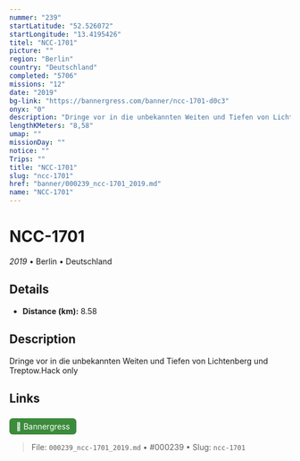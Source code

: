 ```yaml
---
nummer: "239"
startLatitude: "52.526072"
startLongitude: "13.4195426"
titel: "NCC-1701"
picture: ""
region: "Berlin"
country: "Deutschland"
completed: "5706"
missions: "12"
date: "2019"
bg-link: "https://bannergress.com/banner/ncc-1701-d0c3"
onyx: "0"
description: "Dringe vor in die unbekannten Weiten und Tiefen von Lichtenberg und Treptow.Hack only"
lengthKMeters: "8,58"
umap: ""
missionDay: ""
notice: ""
Trips: ""
title: "NCC-1701"
slug: "ncc-1701"
href: "banner/000239_ncc-1701_2019.md"
name: "NCC-1701"
---
```

# NCC-1701

*2019* • Berlin • Deutschland





## Details
- **Distance (km):** 8.58






## Description
Dringe vor in die unbekannten Weiten und Tiefen von Lichtenberg und Treptow.Hack only



## Links
<a href="https://bannergress.com/banner/ncc-1701-d0c3" style="display:inline-block;margin:6px 8px 0 0;padding:6px 12px;background:#3c8b3c;color:#fff;text-decoration:none;border-radius:6px;">🔗 Bannergress</a>




> File: `000239_ncc-1701_2019.md` • #000239 • Slug: `ncc-1701`
